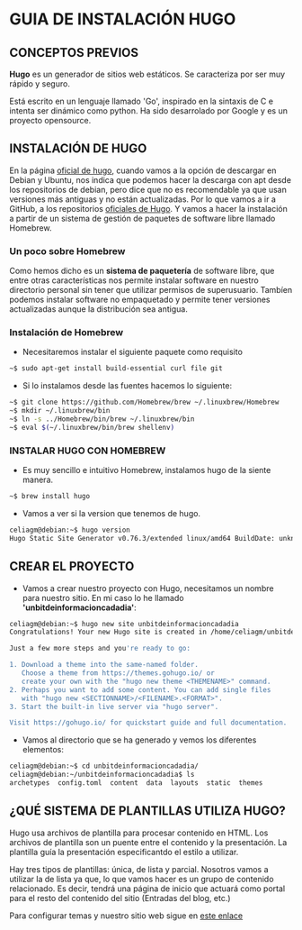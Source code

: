 
# GUIA DE INSTALACIÓN HUGO

## CONCEPTOS PREVIOS

**Hugo** es un generador de sitios web estáticos. Se caracteriza por ser muy rápido y seguro. 

Está escrito en un lenguaje llamado 'Go', inspirado en la sintaxis de C e intenta ser dinámico como python. Ha sido desarrolado por Google y es un proyecto opensource.

## INSTALACIÓN DE HUGO

En la página [oficial de hugo](https://gohugo.io/getting-started/installing/), cuando vamos a la opción de descargar en Debian y Ubuntu, nos indica que podemos hacer la descarga con apt desde los repositorios de debian, pero dice que no es recomendable ya que usan versiones más antiguas y no están actualizadas. Por lo que vamos a ir a GitHub, a los repositorios [oficiales de Hugo](https://github.com/gohugoio/hugo). Y vamos a hacer la instalación a partir de un sistema de gestión de paquetes de software libre llamado Homebrew.

### Un poco sobre **Homebrew**
Como hemos dicho es un **sistema de paquetería** de software libre, que entre otras características nos permite instalar software en nuestro directorio personal sin tener que utilizar permisos de superusuario. Tambíen podemos instalar software no empaquetado y permite tener versiones actualizadas aunque la distribución sea antigua.

### Instalación de Homebrew

* Necesitaremos instalar el siguiente paquete como requisito 

```sh
~$ sudo apt-get install build-essential curl file git
```

* Si lo instalamos desde las fuentes hacemos lo siguiente:

```sh
~$ git clone https://github.com/Homebrew/brew ~/.linuxbrew/Homebrew
~$ mkdir ~/.linuxbrew/bin
~$ ln -s ../Homebrew/bin/brew ~/.linuxbrew/bin
~$ eval $(~/.linuxbrew/bin/brew shellenv)
```
### INSTALAR HUGO CON HOMEBREW

* Es muy sencillo e intuitivo Homebrew, instalamos hugo de la siente manera.

```sh
~$ brew install hugo
```

* Vamos a ver si la version que tenemos de hugo.

```sh
celiagm@debian:~$ hugo version
Hugo Static Site Generator v0.76.3/extended linux/amd64 BuildDate: unknown
```

## CREAR EL PROYECTO

* Vamos a crear nuestro proyecto con Hugo, necesitamos un nombre para nuestro sitio. En mi caso lo he llamado **'unbitdeinformacioncadadia'**:

```sh
celiagm@debian:~$ hugo new site unbitdeinformacioncadadia
Congratulations! Your new Hugo site is created in /home/celiagm/unbitdeinformacioncadadia.

Just a few more steps and you're ready to go:

1. Download a theme into the same-named folder.
   Choose a theme from https://themes.gohugo.io/ or
   create your own with the "hugo new theme <THEMENAME>" command.
2. Perhaps you want to add some content. You can add single files
   with "hugo new <SECTIONNAME>/<FILENAME>.<FORMAT>".
3. Start the built-in live server via "hugo server".

Visit https://gohugo.io/ for quickstart guide and full documentation.

```
* Vamos al directorio que se ha generado y vemos los diferentes elementos:

```sh
celiagm@debian:~$ cd unbitdeinformacioncadadia/
celiagm@debian:~/unbitdeinformacioncadadia$ ls
archetypes  config.toml  content  data  layouts  static  themes
```


## ¿QUÉ SISTEMA DE PLANTILLAS UTILIZA HUGO?

Hugo usa archivos de plantilla para procesar contenido en HTML. Los archivos de plantilla son un puente entre el contenido y la presentación. La plantilla guía la presentación especificantdo el estilo a utilizar.

Hay tres tipos de plantillas: única, de lista y parcial. Nosotros vamos a utilizar la de lista ya que, lo que vamos hacer es un grupo de contenido relacionado. Es decir, tendrá una página de inicio que actuará como portal para el resto del contenido del sitio (Entradas del blog, etc.) 

Para configurar temas y nuestro sitio web sigue en [este enlace]()